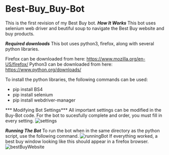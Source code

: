 # Best-Buy_Buy-Bot
This is the first revision of my Best Buy bot.
***How It Works***
This bot uses selenium web driver and beutiful soup to navigate the Best Buy website and buy products. 

***Required downloads***
This bot uses python3, firefox, along with several python libraries. 

Firefox can be downloaded from here: https://www.mozilla.org/en-US/firefox/
Python3 can be downloaded from here: https://www.python.org/downloads/


To install the python libraries, the following commands can be used: 
- pip install BS4
- pip install selenium 
- pip install webdriver-manager


*** Modifying Bot Settings***
All important settings can be modified in the Buy-Bot code. For the bot to sucesfully complete and order, you must fill in every setting. 
![settings](https://user-images.githubusercontent.com/54713482/143315108-6c368eb7-a8df-4de4-9138-438548922284.PNG)


***Running The Bot***
To run the bot when in the same directory as the python script, use the following command.
![runningBot](https://user-images.githubusercontent.com/54713482/143315327-2bcd0b4e-e9d9-4a15-a459-e2ade2504a91.PNG)
If everything worked, a best buy window looking like this should appear in a firefox browser. 
![bestBuyWebsite](https://user-images.githubusercontent.com/54713482/143315542-34bac8b9-e066-429b-88e6-c3c110bcb5f0.PNG)
